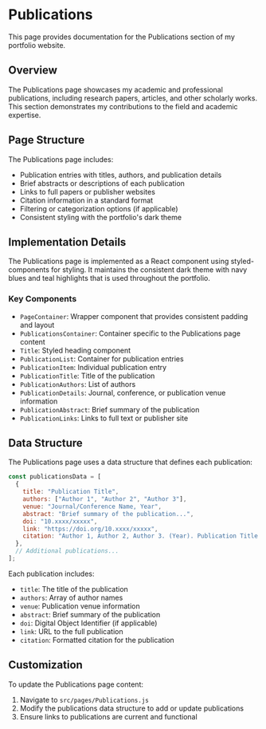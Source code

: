 # Publications

This page provides documentation for the Publications section of my portfolio website.

## Overview

The Publications page showcases my academic and professional publications, including research papers, articles, and other scholarly works. This section demonstrates my contributions to the field and academic expertise.

## Page Structure

The Publications page includes:

- Publication entries with titles, authors, and publication details
- Brief abstracts or descriptions of each publication
- Links to full papers or publisher websites
- Citation information in a standard format
- Filtering or categorization options (if applicable)
- Consistent styling with the portfolio's dark theme

## Implementation Details

The Publications page is implemented as a React component using styled-components for styling. It maintains the consistent dark theme with navy blues and teal highlights that is used throughout the portfolio.

### Key Components

- `PageContainer`: Wrapper component that provides consistent padding and layout
- `PublicationsContainer`: Container specific to the Publications page content
- `Title`: Styled heading component
- `PublicationList`: Container for publication entries
- `PublicationItem`: Individual publication entry
- `PublicationTitle`: Title of the publication
- `PublicationAuthors`: List of authors
- `PublicationDetails`: Journal, conference, or publication venue information
- `PublicationAbstract`: Brief summary of the publication
- `PublicationLinks`: Links to full text or publisher site

## Data Structure

The Publications page uses a data structure that defines each publication:

```javascript
const publicationsData = [
  {
    title: "Publication Title",
    authors: ["Author 1", "Author 2", "Author 3"],
    venue: "Journal/Conference Name, Year",
    abstract: "Brief summary of the publication...",
    doi: "10.xxxx/xxxxx",
    link: "https://doi.org/10.xxxx/xxxxx",
    citation: "Author 1, Author 2, Author 3. (Year). Publication Title. Journal/Conference Name, Volume(Issue), pages."
  },
  // Additional publications...
];
```

Each publication includes:
- `title`: The title of the publication
- `authors`: Array of author names
- `venue`: Publication venue information
- `abstract`: Brief summary of the publication
- `doi`: Digital Object Identifier (if applicable)
- `link`: URL to the full publication
- `citation`: Formatted citation for the publication

## Customization

To update the Publications page content:

1. Navigate to `src/pages/Publications.js`
2. Modify the publications data structure to add or update publications
3. Ensure links to publications are current and functional
